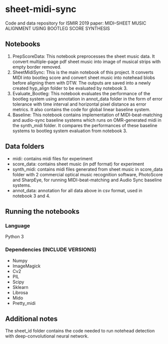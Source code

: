 # sheet-midi-sync
Code and data repository for ISMIR 2019 paper: MIDI–SHEET MUSIC ALIGNMENT USING BOOTLEG SCORE SYNTHESIS

## Notebooks
1. PrepScoreData: This notebook preprocesses the sheet music data. It convert multiple-page pdf sheet music into image of musical strips with empty border removed.
2. SheetMidiSync: This is the main notebook of this project. It converts MIDI into bootleg score and convert sheet music into notehead blobs before aligning them with DTW. The outputs are saved into a newly created hyp_align folder to be evaluated by notebook 3.
3. Evaluate_Bootleg: This notebook evaluates the performance of the bootleg system using annotation in annot_data folder in the form of error tolerance with time interval and horizontal pixel distance as error metrics. It also contains the code for global linear baseline system.
4. Baseline: This notebook contains implementation of MIDI-beat-matching and audio-sync baseline systems which runs on OMR-generated midi in the synth_midi folder. It compares the performances of these baseline systems to bootleg system evaluation from notebook 3.

## Data folders
- midi: contains midi files for experiment
- score_data: contains sheet music (in pdf format) for experiment
- synth_midi: contains midi files generated from sheet music in score_data folder with 2 commercial optical music recognition software, PhotoScore and SharpEye, for running MIDI-beat-matching and Audio Sync baseline systems.
- annot_data: annotation for all data above in csv format, used in notebook 3 and 4.

## Running the notebooks

### Language
Python 3

### Dependencies (INCLUDE VERSIONS)
- Numpy
- ImageMagick
- Cv2
- PIL
- Scipy
- Sklearn
- Librosa
- Mido
- Pretty_midi

## Additional notes
The sheet_id folder contains the code needed to run notehead detection with deep-convolutional neural network.
